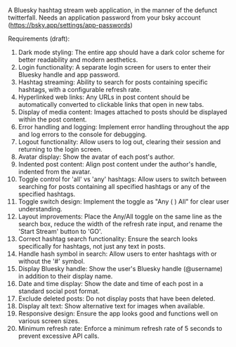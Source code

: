 A Bluesky hashtag stream web application, in the manner of the defunct twitterfall.
Needs an application password from your bsky account (https://bsky.app/settings/app-passwords)

Requirements (draft):
1. Dark mode styling: The entire app should have a dark color scheme for better readability and modern aesthetics.
2. Login functionality: A separate login screen for users to enter their Bluesky handle and app password.
3. Hashtag streaming: Ability to search for posts containing specific hashtags, with a configurable refresh rate.
4. Hyperlinked web links: Any URLs in post content should be automatically converted to clickable links that open in new tabs.
5. Display of media content: Images attached to posts should be displayed within the post content.
6. Error handling and logging: Implement error handling throughout the app and log errors to the console for debugging.
7. Logout functionality: Allow users to log out, clearing their session and returning to the login screen.
8. Avatar display: Show the avatar of each post's author.
9. Indented post content: Align post content under the author's handle, indented from the avatar.
10. Toggle control for 'all' vs 'any' hashtags: Allow users to switch between searching for posts containing all specified hashtags or any of the specified hashtags.
11. Toggle switch design: Implement the toggle as "Any ( ) All" for clear user understanding.
12. Layout improvements: Place the Any/All toggle on the same line as the search box, reduce the width of the refresh rate input, and rename the 'Start Stream' button to 'GO'.
13. Correct hashtag search functionality: Ensure the search looks specifically for hashtags, not just any text in posts.
14. Handle hash symbol in search: Allow users to enter hashtags with or without the '#' symbol.
15. Display Bluesky handle: Show the user's Bluesky handle (@username) in addition to their display name.
16. Date and time display: Show the date and time of each post in a standard social post format.
17. Exclude deleted posts: Do not display posts that have been deleted.
18. Display alt text: Show alternative text for images when available.
19. Responsive design: Ensure the app looks good and functions well on various screen sizes.
20. Minimum refresh rate: Enforce a minimum refresh rate of 5 seconds to prevent excessive API calls.
